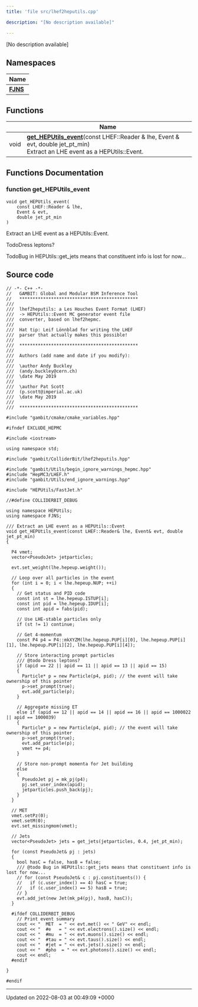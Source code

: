 ```yaml
---
title: 'file src/lhef2heputils.cpp'

description: "[No description available]"

---
```







[No description available]

## Namespaces

| Name           |
| -------------- |
| **[FJNS](/documentation/code/main/namespaces/namespacefjns/)**  |

## Functions

|                | Name           |
| -------------- | -------------- |
| void | **[get_HEPUtils_event](/documentation/code/main/files/lhef2heputils_8cpp/#function-get-heputils-event)**(const LHEF::Reader & lhe, Event & evt, double jet_pt_min)<br>Extract an LHE event as a HEPUtils::Event.  |


## Functions Documentation

### function get_HEPUtils_event

```
void get_HEPUtils_event(
    const LHEF::Reader & lhe,
    Event & evt,
    double jet_pt_min
)
```

Extract an LHE event as a HEPUtils::Event. 

TodoDress leptons? 

TodoBug in HEPUtils::get_jets means that constituent info is lost for now... 




## Source code

```
// -*- C++ -*-
//   GAMBIT: Global and Modular BSM Inference Tool
//   *********************************************
///
///  lhef2heputils: a Les Houches Event Format (LHEF)
///  -> HEPUtils::Event MC generator event file
///  converter, based on lhef2hepmc.
///
///  Hat tip: Leif Lönnblad for writing the LHEF
///  parser that actually makes this possible!
///
///  *********************************************
///
///  Authors (add name and date if you modify):
///
///  \author Andy Buckley
///  (andy.buckley@cern.ch)
///  \date May 2019
///
///  \author Pat Scott
///  (p.scott@imperial.ac.uk)
///  \date May 2019
///
///  *********************************************

#include "gambit/cmake/cmake_variables.hpp"

#ifndef EXCLUDE_HEPMC

#include <iostream>

using namespace std;

#include "gambit/ColliderBit/lhef2heputils.hpp"

#include "gambit/Utils/begin_ignore_warnings_hepmc.hpp"
#include "HepMC3/LHEF.h"
#include "gambit/Utils/end_ignore_warnings.hpp"

#include "HEPUtils/FastJet.h"

//#define COLLIDERBIT_DEBUG

using namespace HEPUtils;
using namespace FJNS;

/// Extract an LHE event as a HEPUtils::Event
void get_HEPUtils_event(const LHEF::Reader& lhe, Event& evt, double jet_pt_min)
{

  P4 vmet;
  vector<PseudoJet> jetparticles;

  evt.set_weight(lhe.hepeup.weight());

  // Loop over all particles in the event
  for (int i = 0; i < lhe.hepeup.NUP; ++i)
  {
    // Get status and PID code
    const int st = lhe.hepeup.ISTUP[i];
    const int pid = lhe.hepeup.IDUP[i];
    const int apid = fabs(pid);

    // Use LHE-stable particles only
    if (st != 1) continue;

    // Get 4-momentum
    const P4 p4 = P4::mkXYZM(lhe.hepeup.PUP[i][0], lhe.hepeup.PUP[i][1], lhe.hepeup.PUP[i][2], lhe.hepeup.PUP[i][4]);

    // Store interacting prompt particles
    /// @todo Dress leptons?
    if (apid == 22 || apid == 11 || apid == 13 || apid == 15)
    {
      Particle* p = new Particle(p4, pid); // the event will take ownership of this pointer
      p->set_prompt(true);
      evt.add_particle(p);
    }

    // Aggregate missing ET
    else if (apid == 12 || apid == 14 || apid == 16 || apid == 1000022 || apid == 1000039)
    {
      Particle* p = new Particle(p4, pid); // the event will take ownership of this pointer
      p->set_prompt(true);
      evt.add_particle(p);
      vmet += p4;
    }

    // Store non-prompt momenta for Jet building
    else
    {
      PseudoJet pj = mk_pj(p4);
      pj.set_user_index(apid);
      jetparticles.push_back(pj);
    }
  }

  // MET
  vmet.setPz(0);
  vmet.setM(0);
  evt.set_missingmom(vmet);

  // Jets
  vector<PseudoJet> jets = get_jets(jetparticles, 0.4, jet_pt_min);

  for (const PseudoJet& pj : jets)
  {
    bool hasC = false, hasB = false;
    /// @todo Bug in HEPUtils::get_jets means that constituent info is lost for now...
    // for (const PseudoJet& c : pj.constituents()) {
    //   if (c.user_index() == 4) hasC = true;
    //   if (c.user_index() == 5) hasB = true;
    // }
    evt.add_jet(new Jet(mk_p4(pj), hasB, hasC));
  }

  #ifdef COLLIDERBIT_DEBUG
    // Print event summary
    cout << "  MET  = " << evt.met() << " GeV" << endl;
    cout << "  #e   = " << evt.electrons().size() << endl;
    cout << "  #mu  = " << evt.muons().size() << endl;
    cout << "  #tau = " << evt.taus().size() << endl;
    cout << "  #jet = " << evt.jets().size() << endl;
    cout << "  #pho  = " << evt.photons().size() << endl;
    cout << endl;
  #endif

}

#endif
```


-------------------------------

Updated on 2022-08-03 at 00:49:09 +0000
